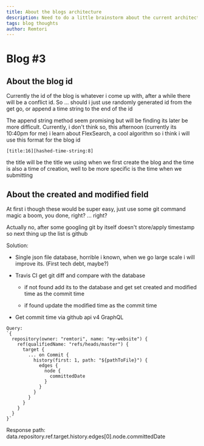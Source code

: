 ```yaml
---
title: About the blogs architecture
description: Need to do a little brainstorm about the current architecture
tags: blog thoughts
author: Remtori
---
```


# Blog #3

## About the blog id

Currently the id of the blog is whatever i come up with, after a while there will be a conflict id. So ... should i just use randomly generated id from the get go, or append a time string to the end of the id

The append string method seem promising but will be finding its later be more difficult. Currently, i don't think so, this afternoon (currently its 10:40pm for me) i learn about FlexSearch, a cool algorithm so i think i will use this format for the blog id

```
[title:16][hashed-time-string:8]
```

the title will be the title we using when we first create the blog and the time is also a time of creation, well to be more specific is the time when we submitting

## About the created and modified field

At first i though these would be super easy, just use some git command magic a boom, you done, right? ... right?

Actually no, after some googling git by itself doesn't store/apply timestamp so next thing up the list is github

Solution:

- Single json file database, horrible i known, when we go large scale i will improve its. (First tech debt, maybe?)

- Travis CI get git diff and compare with the database

	- if not found add its to the database and get set created and modified time as the commit time

	- if found update the modified time as the commit time

- Get commit time via github api v4 GraphQL

```
Query:
`{
  repository(owner: "remtori", name: "my-website") {
    ref(qualifiedName: "refs/heads/master") {
      target {
        ... on Commit {
          history(first: 1, path: "${pathToFile}") {
            edges {
              node {
                committedDate
              }
            }
          }
        }
      }
    }
  }
}`
```

Response path: data.repository.ref.target.history.edges[0].node.committedDate
